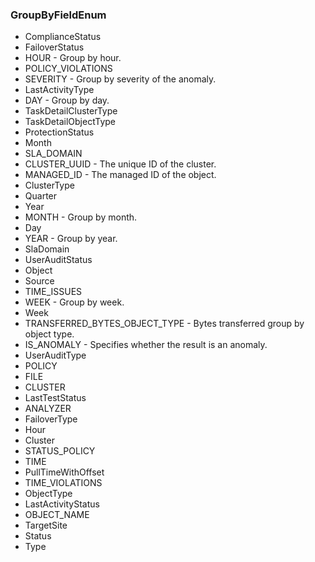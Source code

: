 ### GroupByFieldEnum
- ComplianceStatus
- FailoverStatus
- HOUR - Group by hour.
- POLICY_VIOLATIONS
- SEVERITY - Group by severity of the anomaly.
- LastActivityType
- DAY - Group by day.
- TaskDetailClusterType
- TaskDetailObjectType
- ProtectionStatus
- Month
- SLA_DOMAIN
- CLUSTER_UUID - The unique ID of the cluster.
- MANAGED_ID - The managed ID of the object.
- ClusterType
- Quarter
- Year
- MONTH - Group by month.
- Day
- YEAR - Group by year.
- SlaDomain
- UserAuditStatus
- Object
- Source
- TIME_ISSUES
- WEEK - Group by week.
- Week
- TRANSFERRED_BYTES_OBJECT_TYPE - Bytes transferred group by object type.
- IS_ANOMALY - Specifies whether the result is an anomaly.
- UserAuditType
- POLICY
- FILE
- CLUSTER
- LastTestStatus
- ANALYZER
- FailoverType
- Hour
- Cluster
- STATUS_POLICY
- TIME
- PullTimeWithOffset
- TIME_VIOLATIONS
- ObjectType
- LastActivityStatus
- OBJECT_NAME
- TargetSite
- Status
- Type
